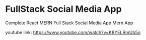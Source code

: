 # FullStack Social Media App
Complete React MERN Full Stack Social Media App
Mern App

youtube link:
https://www.youtube.com/watch?v=K8YELRmUb5o

